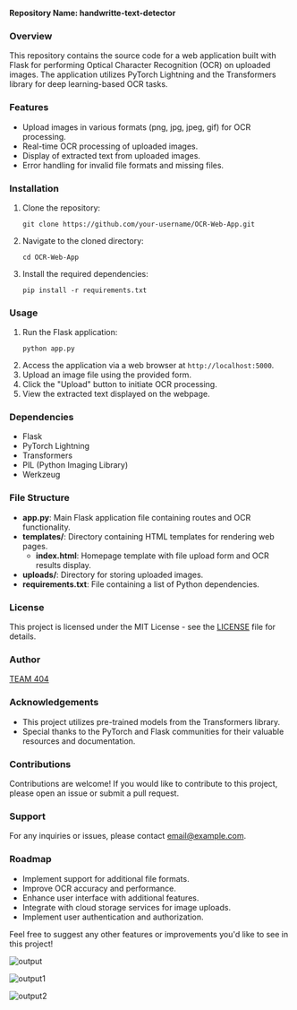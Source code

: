 **Repository Name: handwritte-text-detector**

### Overview
This repository contains the source code for a web application built with Flask for performing Optical Character Recognition (OCR) on uploaded images. The application utilizes PyTorch Lightning and the Transformers library for deep learning-based OCR tasks.

### Features
- Upload images in various formats (png, jpg, jpeg, gif) for OCR processing.
- Real-time OCR processing of uploaded images.
- Display of extracted text from uploaded images.
- Error handling for invalid file formats and missing files.

### Installation
1. Clone the repository:
   ```
   git clone https://github.com/your-username/OCR-Web-App.git
   ```
2. Navigate to the cloned directory:
   ```
   cd OCR-Web-App
   ```
3. Install the required dependencies:
   ```
   pip install -r requirements.txt
   ```

### Usage
1. Run the Flask application:
   ```
   python app.py
   ```
2. Access the application via a web browser at `http://localhost:5000`.
3. Upload an image file using the provided form.
4. Click the "Upload" button to initiate OCR processing.
5. View the extracted text displayed on the webpage.

### Dependencies
- Flask
- PyTorch Lightning
- Transformers
- PIL (Python Imaging Library)
- Werkzeug

### File Structure
- **app.py**: Main Flask application file containing routes and OCR functionality.
- **templates/**: Directory containing HTML templates for rendering web pages.
  - **index.html**: Homepage template with file upload form and OCR results display.
- **uploads/**: Directory for storing uploaded images.
- **requirements.txt**: File containing a list of Python dependencies.

### License
This project is licensed under the MIT License - see the [LICENSE](LICENSE) file for details.

### Author
[TEAM 404](https://github.com/roopeshkumarm)

### Acknowledgements
- This project utilizes pre-trained models from the Transformers library.
- Special thanks to the PyTorch and Flask communities for their valuable resources and documentation.

### Contributions
Contributions are welcome! If you would like to contribute to this project, please open an issue or submit a pull request.

### Support
For any inquiries or issues, please contact [email@example.com](kroopeshm@gmail.com).

### Roadmap
- Implement support for additional file formats.
- Improve OCR accuracy and performance.
- Enhance user interface with additional features.
- Integrate with cloud storage services for image uploads.
- Implement user authentication and authorization.

Feel free to suggest any other features or improvements you'd like to see in this project!

![output](https://github.com/roopeshkumarm/roopeshkumarm/assets/131011603/6522a697-24e3-469f-8a74-74b5aa44195a)

![output1](https://github.com/roopeshkumarm/roopeshkumarm/assets/131011603/50c187ff-1ce5-488c-8654-278a1b9b576d)

![output2](https://github.com/roopeshkumarm/roopeshkumarm/assets/131011603/077449b6-9f6e-4498-87e2-9abf02d1bc66)

